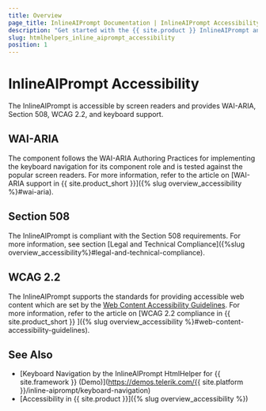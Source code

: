 ```yaml
---
title: Overview
page_title: InlineAIPrompt Documentation | InlineAIPrompt Accessibility
description: "Get started with the {{ site.product }} InlineAIPrompt and learn about its accessibility support for WAI-ARIA, Section 508, and WCAG 2.2."
slug: htmlhelpers_inline_aiprompt_accessibility
position: 1
---
```


# InlineAIPrompt Accessibility

The InlineAIPrompt is accessible by screen readers and provides WAI-ARIA, Section 508, WCAG 2.2, and keyboard support.

## WAI-ARIA

The component follows the WAI-ARIA Authoring Practices for implementing the keyboard navigation for its component role and is tested against the popular screen readers. For more information, refer to the article on [WAI-ARIA support in {{ site.product_short }}]({% slug overview_accessibility %}#wai-aria).

## Section 508

The InlineAIPrompt is compliant with the Section 508 requirements. For more information, see section [Legal and Technical Compliance]({%slug overview_accessibility%}#legal-and-technical-compliance).

## WCAG 2.2

The InlineAIPrompt supports the standards for providing accessible web content which are set by the [Web Content Accessibility Guidelines](https://www.w3.org/WAI/standards-guidelines/wcag/). For more information, refer to the article on [WCAG 2.2 compliance in {{ site.product_short }} ]({% slug overview_accessibility %}#web-content-accessibility-guidelines).

## See Also

* [Keyboard Navigation by the InlineAIPrompt HtmlHelper for {{ site.framework }} (Demo)](https://demos.telerik.com/{{ site.platform }}/inline-aiprompt/keyboard-navigation)
* [Accessibility in {{ site.product }}]({% slug overview_accessibility %})